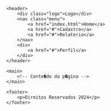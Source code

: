 
<html lang="pt-br">
<head>
    <meta charset="UTF-8">
    <meta name="viewport" content="width=device-width, initial-scale=1.0">
    <title>Minha Pagina</title>
    <link rel="stylesheet" href="css/style.css">
</head>
<body>

    <header>
        <div class="logo">Logo</div>
        <nav class="menu">
            <a href="index.html">Home</a>
            <a href="#">Cadastro</a>
            <a href="#">Relatorio</a>
        </nav>
        <div>
            <a href="#">Perfil</a>
        </div>
    </header>

    <main>
        <!-- Conte�do da p�gina -->
    </main>

    <footer>
        <p>Direitos Reservados 2024</p>
    </footer>
</body>
</html>

